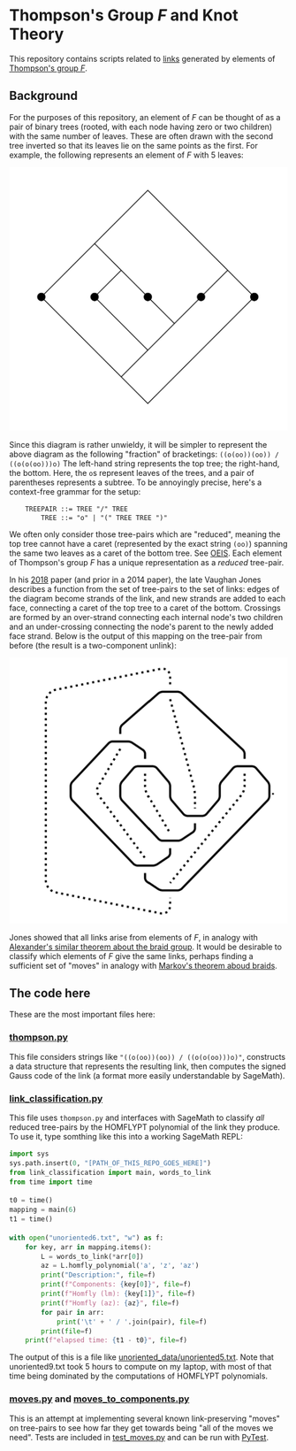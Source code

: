 # Thompson's Group *F* and Knot Theory

This repository contains scripts related to
[links](https://en.wikipedia.org/wiki/Link_(knot_theory))
generated by  elements of
[Thompson's group *F*](https://en.wikipedia.org/wiki/Thompson_groups).

## Background

For the purposes of this repository, an element of *F* can be thought
of as a pair of binary trees (rooted, with each node having zero or two
children) with the same number of leaves. These are often drawn with
the second tree inverted so that its leaves lie on the same points
as the first.  For example, the following  represents an element of
*F* with 5 leaves:

![readme_treepair.png](readme_treepair.png)

Since this diagram is rather unwieldy, it will be simpler to represent
the above diagram as the following "fraction" of bracketings:
`((o(oo))(oo)) / ((o(o(oo)))o)`
The left-hand string represents the top tree; the right-hand, the bottom.
Here, the `o`s represent leaves of the trees, and a pair of parentheses
represents a subtree. To be annoyingly precise, here's a context-free
grammar for the setup:
```
    TREEPAIR ::= TREE "/" TREE
        TREE ::= "o" | "(" TREE TREE ")"
```
We often only consider those tree-pairs which are "reduced",
meaning the top tree cannot have a caret (represented by the exact
string `(oo)`) spanning the same two leaves as a caret of the bottom
tree. See [OEIS](http://oeis.org/A111713). Each element of Thompson's
group *F* has a unique representation as a *reduced* tree-pair.

In his [2018](https://arxiv.org/abs/1810.06034) paper
(and prior in a 2014 paper), the late Vaughan Jones describes a function
from the set of tree-pairs to the set of links: edges of the diagram
become strands of the link, and new strands are added to each face,
connecting a caret of the top tree to a caret of the bottom. Crossings
are formed by an over-strand connecting each internal node's two
children and an under-crossing connecting the node's parent to the newly
added face strand. Below is the output of this mapping on the tree-pair
from before (the result is a two-component unlink):

![readme_link.png](readme_link.png)

Jones showed that all links arise from elements of *F*, in analogy with
[Alexander's similar theorem about the braid group](https://en.wikipedia.org/wiki/Alexander%27s_theorem).
It would be desirable to classify which elements of *F* give the same links,
perhaps finding a sufficient set of "moves" in analogy with
[Markov's theorem aboud braids](https://en.wikipedia.org/wiki/Markov_theorem).


## The code here

These are the most important files here:

### [thompson.py](thompson.py)

This file considers strings like `"((o(oo))(oo)) / ((o(o(oo)))o)"`,
constructs a data structure that represents the resulting link,
then computes the signed Gauss code of the link (a format more easily
understandable by SageMath).

### [link_classification.py](link_classification.py)

This file uses `thompson.py` and interfaces with SageMath to classify
*all* reduced tree-pairs by the HOMFLYPT polynomial of the link they
produce. To use it, type somthing like this into a working SageMath
REPL:
```python
import sys
sys.path.insert(0, "[PATH_OF_THIS_REPO_GOES_HERE]")
from link_classification import main, words_to_link
from time import time

t0 = time()
mapping = main(6)
t1 = time()

with open("unoriented6.txt", "w") as f:    
    for key, arr in mapping.items():
        L = words_to_link(*arr[0])
        az = L.homfly_polynomial('a', 'z', 'az')
        print("Description:", file=f)
        print(f"Components: {key[0]}", file=f)
        print(f"Homfly (lm): {key[1]}", file=f)
        print(f"Homfly (az): {az}", file=f)
        for pair in arr:
            print('\t' + ' / '.join(pair), file=f)
        print(file=f)
    print(f"elapsed time: {t1 - t0}", file=f)
```
The output of this is a file like
[unoriented_data/unoriented5.txt](unoriented_data/unoriented5.txt).
Note that unoriented9.txt took 5 hours to compute on my laptop, with
most of that time being dominated by the computations of HOMFLYPT
polynomials.

### [moves.py](moves.py) and [moves_to_components.py](moves_to_components.py)

This is an attempt at implementing several known link-preserving "moves"
on tree-pairs to see how far they get towards being "all of the moves we
need". Tests are included in [test_moves.py](test_moves.py) and can be
run with [PyTest](https://docs.pytest.org/en/6.2.x/getting-started.html).

